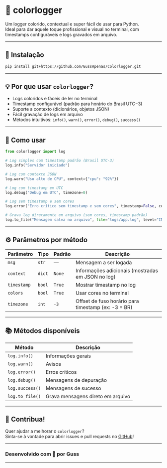 # 🎨 colorlogger

Um logger colorido, contextual e super fácil de usar para Python.  
Ideal para dar aquele toque profissional e visual no terminal, com timestamps configuráveis e logs gravados em arquivo.

---

## 🚀 Instalação

```bash
pip install git+https://github.com/GussApenas/colorlogger.git
```

---

## 💡 Por que usar `colorlogger`?

- Logs coloridos e fáceis de ler no terminal  
- Timestamp configurável (padrão para horário do Brasil UTC−3)  
- Suporte a contexto (dicionários, objetos JSON)  
- Fácil gravação de logs em arquivo  
- Métodos intuitivos: `info()`, `warn()`, `error()`, `debug()`, `success()`

---

## 🧰 Como usar

```python
from colorlogger import log

# Log simples com timestamp padrão (Brasil UTC-3)
log.info("Servidor iniciado")

# Log com contexto JSON
log.warn("Uso alto de CPU", context={"cpu": "92%"})

# Log com timestamp em UTC
log.debug("Debug em UTC", timezone=0)

# Log sem timestamp e sem cores
log.error("Erro crítico sem timestamp e sem cores", timestamp=False, colors=False)

# Grava log diretamente em arquivo (sem cores, timestamp padrão)
log.to_file("Mensagem salva no arquivo", file="logs/app.log", level="INFO")
```

---

## ⚙️ Parâmetros por método

| Parâmetro  | Tipo     | Padrão  | Descrição                                               |
|------------|----------|---------|---------------------------------------------------------|
| `msg`      | `str`    | —       | Mensagem a ser logada                                   |
| `context`  | `dict`   | `None`  | Informações adicionais (mostradas em JSON no log)       |
| `timestamp`| `bool`   | `True`  | Mostrar timestamp no log                                |
| `colors`   | `bool`   | `True`  | Usar cores no terminal                                  |
| `timezone` | `int`    | `-3`    | Offset de fuso horário para timestamp (ex: -3 = BR)   |

---

## 📚 Métodos disponíveis

| Método       | Descrição                         |
|--------------|----------------------------------|
| `log.info()` | Informações gerais                |
| `log.warn()` | Avisos                           |
| `log.error()`| Erros críticos                   |
| `log.debug()`| Mensagens de depuração           |
| `log.success()` | Mensagens de sucesso           |
| `log.to_file()` | Grava mensagens direto em arquivo|

---

## 🤝 Contribua!

Quer ajudar a melhorar o `colorlogger`?  
Sinta-se à vontade para abrir issues e pull requests no [GitHub](https://github.com/GussApenas/colorlogger)!

---

### Desenvolvido com 💜 por Guss

---
